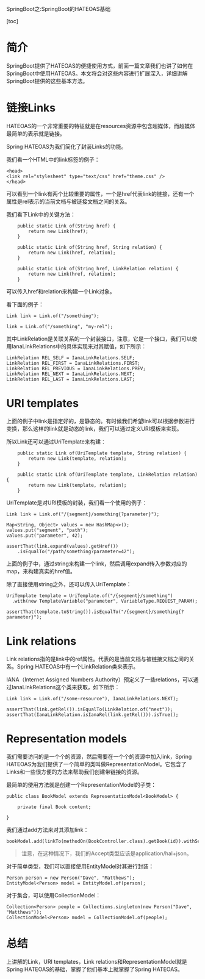 SpringBoot之:SpringBoot的HATEOAS基础

[toc]

# 简介

SpringBoot提供了HATEOAS的便捷使用方式，前面一篇文章我们也讲了如何在SpringBoot中使用HATEOAS。本文将会对这些内容进行扩展深入，详细讲解SpringBoot提供的这些基本方法。

# 链接Links

HATEOAS的一个非常重要的特征就是在resources资源中包含超媒体，而超媒体最简单的表示就是链接。

Spring HATEOAS为我们简化了封装Links的功能。

我们看一个HTML中的link标签的例子：

```
<head>
<link rel="stylesheet" type="text/css" href="theme.css" />
</head>
```

可以看到一个link有两个比较重要的属性，一个是href代表link的链接，还有一个属性是rel表示的当前文档与被链接文档之间的关系。

我们看下Link中的关键方法：

```
	public static Link of(String href) {
		return new Link(href);
	}

	public static Link of(String href, String relation) {
		return new Link(href, relation);
	}

	public static Link of(String href, LinkRelation relation) {
		return new Link(href, relation);
	}
```

可以传入href和relation来构建一个Link对象。

看下面的例子：

```
Link link = Link.of("/something");

link = Link.of("/something", "my-rel");

```

其中LinkRelation是关联关系的一个封装接口，注意，它是一个接口，我们可以使用IanaLinkRelations中的具体实现来对其赋值，如下所示：

```
LinkRelation REL_SELF = IanaLinkRelations.SELF;
LinkRelation REL_FIRST = IanaLinkRelations.FIRST;
LinkRelation REL_PREVIOUS = IanaLinkRelations.PREV;
LinkRelation REL_NEXT = IanaLinkRelations.NEXT;
LinkRelation REL_LAST = IanaLinkRelations.LAST;
```

# URI templates

上面的例子中link是指定好的，是静态的。有时候我们希望link可以根据参数进行变换，那么这样的link就是动态的link，我们可以通过定义URI模板来实现。

所以Link还可以通过UriTemplate来构建：

```
	public static Link of(UriTemplate template, String relation) {
		return new Link(template, relation);
	}

    public static Link of(UriTemplate template, LinkRelation relation) {
		return new Link(template, relation);
	}
```

UriTemplate是对URI模板的封装，我们看一个使用的例子：

```
Link link = Link.of("/{segment}/something{?parameter}");

Map<String, Object> values = new HashMap<>();
values.put("segment", "path");
values.put("parameter", 42);

assertThat(link.expand(values).getHref()) 
    .isEqualTo("/path/something?parameter=42");
```

上面的例子中，通过string来构建一个link，然后调用expand传入参数对应的map，来构建真实的href值。

除了直接使用string之外，还可以传入UriTemplate：

```
UriTemplate template = UriTemplate.of("/{segment}/something")
  .with(new TemplateVariable("parameter", VariableType.REQUEST_PARAM);

assertThat(template.toString()).isEqualTo("/{segment}/something{?parameter}");
```

# Link relations

Link relations指的是link中的ref属性。代表的是当前文档与被链接文档之间的关系。Spring HATEOAS中有一个LinkRelation类来表示。

IANA（Internet Assigned Numbers Authority）预定义了一些relations，可以通过IanaLinkRelations这个类来获取，如下所示：

```
Link link = Link.of("/some-resource"), IanaLinkRelations.NEXT);

assertThat(link.getRel()).isEqualTo(LinkRelation.of("next"));
assertThat(IanaLinkRelation.isIanaRel(link.getRel())).isTrue();

```

# Representation models

我们需要访问的是一个个的资源，然后需要在一个个的资源中加入link，Spring HATEOAS为我们提供了一个简单的类叫做RepresentationModel。它包含了Links和一些很方便的方法来帮助我们创建带链接的资源。

最简单的使用方法就是创建一个RepresentationModel的子类：

```
public class BookModel extends RepresentationModel<BookModel> {

    private final Book content;

}
```

我们通过add方法来对其添加link：

```
bookModel.add(linkTo(methodOn(BookController.class).getBook(id)).withSelfRel());
```		

> 注意，在这种情况下，我们的Accept类型应该是application/hal+json。

对于简单类型，我们可以直接使用EntityModel对其进行封装：

```
Person person = new Person("Dave", "Matthews");
EntityModel<Person> model = EntityModel.of(person);

```

对于集合，可以使用CollectionModel：

```
Collection<Person> people = Collections.singleton(new Person("Dave", "Matthews"));
CollectionModel<Person> model = CollectionModel.of(people);
```

# 总结

上讲解的Link，URI templates，Link relations和RepresentationModel就是Spring HATEOAS的基础，掌握了他们基本上就掌握了Spring HATEOAS。

